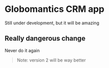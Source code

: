 # Globomantics CRM app
Still under development, but it will be amazing
## Really dangerous change
Never do it again

> Note: version 2 will be way better
